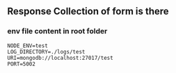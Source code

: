 ## Response Collection of form is there 


### env file content in root folder
```
NODE_ENV=test
LOG_DIRECTORY=./logs/test
URI=mongodb://localhost:27017/test
PORT=5002

```
